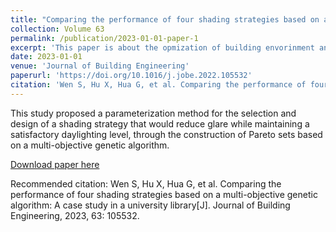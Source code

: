 ```yaml
---
title: "Comparing the performance of four shading strategies based on a multi-objective genetic algorithm: A case study in a university library"
collection: Volume 63
permalink: /publication/2023-01-01-paper-1
excerpt: 'This paper is about the opmization of building envorinment and quantitive subjective perception.'
date: 2023-01-01
venue: 'Journal of Building Engineering'
paperurl: 'https://doi.org/10.1016/j.jobe.2022.105532'
citation: 'Wen S, Hu X, Hua G, et al. Comparing the performance of four shading strategies based on a multi-objective genetic algorithm: A case study in a university library[J]. Journal of Building Engineering, 2023, 63: 105532.'
---
```

This study proposed a parameterization method for the selection and design of a shading strategy that would reduce glare while maintaining a satisfactory daylighting level, through the construction of Pareto sets based on a multi-objective genetic algorithm.

[Download paper here](http://ShikangWen2000.github.io/files/paper1.pdf)

Recommended citation: Wen S, Hu X, Hua G, et al. Comparing the performance of four shading strategies based on a multi-objective genetic algorithm: A case study in a university library[J]. Journal of Building Engineering, 2023, 63: 105532.